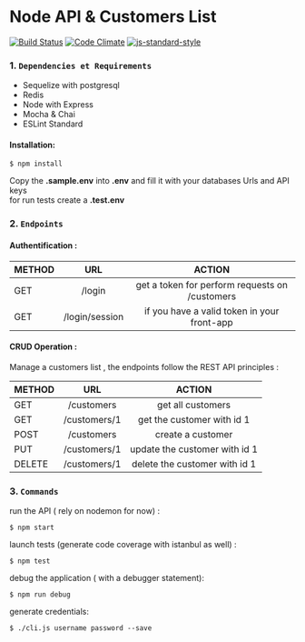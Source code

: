 # Node API & Customers List

[![Build Status](https://travis-ci.org/zelazna/NodeApi.svg?branch=develop)](https://travis-ci.org/zelazna/NodeApi)
[![Code Climate](https://codeclimate.com/github/zelazna/NodeApi/badges/gpa.svg)](https://codeclimate.com/github/zelazna/NodeApi)
[![js-standard-style](https://img.shields.io/badge/code%20style-standard-brightgreen.svg)](http://standardjs.com/)

### 1. `Dependencies et Requirements`

* Sequelize with postgresql
* Redis
* Node with Express
* Mocha & Chai
* ESLint Standard

#### Installation:

```
$ npm install
```
Copy the **.sample.env** into **.env** and fill it with your databases Urls and API keys  
for run tests create a **.test.env**

### 2. `Endpoints`

#### Authentification :

| METHOD | URL           | ACTION                                        |
|:-------|:-------------:|:---------------------------------------------:|
| GET    | /login        | get a token for perform requests on /customers|
| GET    | /login/session| if you have a valid token in your front-app   |

#### CRUD  Operation :

Manage a customers list , the endpoints follow the REST API principles :

| METHOD | URL          | ACTION                        |
|:-------|:------------:|:-----------------------------:|
| GET    | /customers   | get all customers             |
| GET    | /customers/1 | get the customer with id 1    |
| POST   | /customers   | create a customer             |
| PUT    | /customers/1 | update the customer with id 1 |
| DELETE | /customers/1 | delete the customer with id 1 |

### 3. `Commands`

run the API ( rely on nodemon for now) :
```
$ npm start
```

launch tests (generate code coverage with istanbul as well) :
```
$ npm test
```

debug the application ( with a debugger statement):
```
$ npm run debug
```

generate credentials:
```
$ ./cli.js username password --save
```
